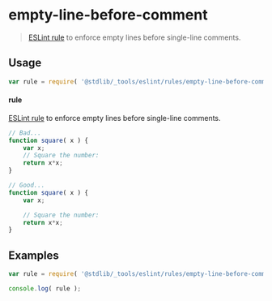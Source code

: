 # empty-line-before-comment

> [ESLint rule][eslint-rules] to enforce empty lines before single-line comments.

<section class="intro">

</section>

<!-- /.intro -->

<section class="usage">

## Usage

```javascript
var rule = require( '@stdlib/_tools/eslint/rules/empty-line-before-comment' );
```

#### rule

[ESLint rule][eslint-rules] to enforce empty lines before single-line comments.

<!-- eslint-disable -->

```javascript
// Bad...
function square( x ) {
    var x;
    // Square the number:
    return x*x;
}

// Good...
function square( x ) {
    var x;

    // Square the number:
    return x*x;
}
```

</section>

<!-- /.usage -->

<section class="examples">

## Examples

```javascript
var rule = require( '@stdlib/_tools/eslint/rules/empty-line-before-comment' );

console.log( rule );
```

</section>

<!-- /.examples -->

<section class="links">

[eslint-rules]: https://eslint.org/docs/developer-guide/working-with-rules

</section>

<!-- /.links -->
